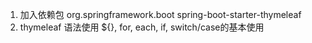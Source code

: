 1. 加入依赖包
    <dependency>
           <groupId>org.springframework.boot</groupId>
           <artifactId>spring-boot-starter-thymeleaf</artifactId>
    </dependency>
2. thymeleaf 语法使用
    ${}, for, each, if, switch/case的基本使用
